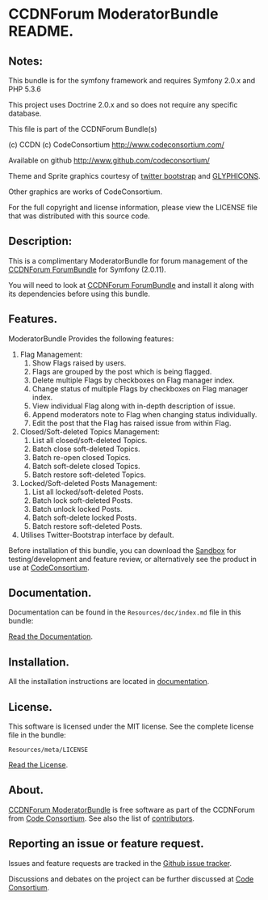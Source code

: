 CCDNForum ModeratorBundle README.
=================================


## Notes: 

This bundle is for the symfony framework and requires Symfony 2.0.x and PHP 5.3.6
  
This project uses Doctrine 2.0.x and so does not require any specific database.
  

This file is part of the CCDNForum Bundle(s)

(c) CCDN (c) CodeConsortium <http://www.codeconsortium.com/> 

Available on github <http://www.github.com/codeconsortium/>

Theme and Sprite graphics courtesy of [twitter bootstrap](http://twitter.github.com/bootstrap/index.html) and [GLYPHICONS](http://glyphicons.com/).

Other graphics are works of CodeConsortium.

For the full copyright and license information, please view the LICENSE
file that was distributed with this source code.

## Description:

This is a complimentary ModeratorBundle for forum management of the [CCDNForum ForumBundle](https://github.com/codeconsortium/CCDNForumForumBundle) for Symfony (2.0.11).

You will need to look at [CCDNForum ForumBundle](https://github.com/codeconsortium/CCDNForumForumBundle) and install it along with its dependencies before using this bundle.

## Features.

ModeratorBundle Provides the following features:

1. Flag Management:
	1. Show Flags raised by users.
	2. Flags are grouped by the post which is being flagged.
	3. Delete multiple Flags by checkboxes on Flag manager index.
	4. Change status of multiple Flags by checkboxes on Flag manager index.
	5. View individual Flag along with in-depth description of issue.
	6. Append moderators note to Flag when changing status individually.
	7. Edit the post that the Flag has raised issue from within Flag.
2. Closed/Soft-deleted Topics Management:
	1. List all closed/soft-deleted Topics.
	2. Batch close soft-deleted Topics.
	3. Batch re-open closed Topics.
	4. Batch soft-delete closed Topics.
	5. Batch restore soft-deleted Topics.
3. Locked/Soft-deleted Posts Management:
	1. List all locked/soft-deleted Posts.
	2. Batch lock soft-deleted Posts.
	3. Batch unlock locked Posts.
	4. Batch soft-delete locked Posts.
	5. Batch restore soft-deleted Posts.
4. Utilises Twitter-Bootstrap interface by default.

Before installation of this bundle, you can download the [Sandbox](https://github.com/codeconsortium/CCDNSandBox) for testing/development and feature review, or alternatively see the product in use at [CodeConsortium](http://www.codeconsortium.com).

## Documentation.

Documentation can be found in the `Resources/doc/index.md` file in this bundle:

[Read the Documentation](http://github.com/codeconsortium/CCDNForumModeratorBundle/blob/master/Resources/doc/index.md).

## Installation.

All the installation instructions are located in [documentation](http://github.com/codeconsortium/CCDNForumModeratorBundle/blob/master/Resources/doc/install.md).

## License.

This software is licensed under the MIT license. See the complete license file in the bundle:

	Resources/meta/LICENSE

[Read the License](http://github.com/codeconsortium/CCDNForumModeratorBundle/blob/master/Resources/meta/LICENSE).

## About.

[CCDNForum ModeratorBundle](http://github.com/codeconsortium/CCDNForumModeratorBundle) is free software as part of the CCDNForum from [Code Consortium](http://www.codeconsortium.com). 
See also the list of [contributors](http://github.com/codeconsortium/CCDNForumModeratorBundle/contributors).

## Reporting an issue or feature request.

Issues and feature requests are tracked in the [Github issue tracker](http://github.com/codeconsortium/CCDNForumModeratorBundle/issues).

Discussions and debates on the project can be further discussed at [Code Consortium](http://www.codeconsortium.com).
